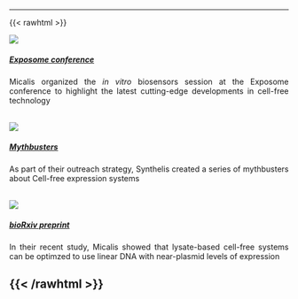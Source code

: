 #
---

{{< rawhtml >}}

<div>
  <div class="card mb-3">
    <div class="card">
      <img src="/img/exposome.png" class="card-img-top">
      <div class="card-body">
        <a href="https://exposomes.sciencesconf.org/"><h5 class="card-title">Exposome conference</h5></a>
        <p class="card-text" align="justify">Micalis organized the <i>in vitro</i> biosensors session at the Exposome conference to highlight the latest cutting-edge developments in cell-free technology</p>
      </div>
    </div>

</div>

<br>

<div>
  <div class="card mb-3">
    <div class="card">
      <img src="/img/mythbuster_1.jpeg" class="card-img-top">
      <div class="card-body">
        <a href="https://blog.synthelis.com/mythbusting1cellfreesystems?utm_campaign=ARTICLES&utm_source=hs_email&utm_medium=email&_hsenc=p2ANqtz--GDW8QxDgDunZ-YcdC7nPcQOi0MmTFYfBpSCsJMWaxll9LaV3ZD8yU1RqimtSbDy046odO"><h5 class="card-title">Mythbusters</h5></a>
        <p class="card-text" align="justify">As part of their outreach strategy, Synthelis created a series of mythbusters about Cell-free expression systems</p>
      </div>
    </div>

</div>

<br>

<div>
  <div class="card mb-3">
    <div class="card">
      <img src="/img/bioRxiv.png" class="card-img-top">
      <div class="card-body">
        <a href="https://www.biorxiv.org/content/10.1101/2021.09.07.459228v2"><h5 class="card-title">bioRxiv preprint</h5></a>
        <p class="card-text" align="justify">In their recent study, Micalis showed that lysate-based cell-free systems can be optimzed to use linear DNA with near-plasmid levels of expression</p>
      </div>
    </div>

</div>

{{< /rawhtml >}}
---